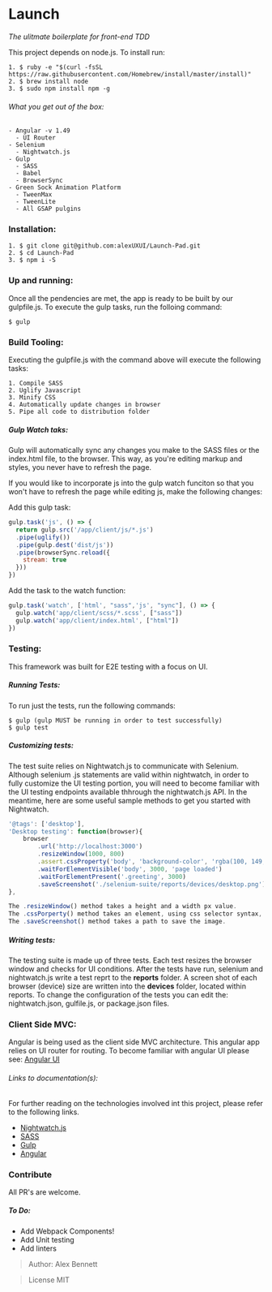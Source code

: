 # Launch
*The ulitmate boilerplate for front-end TDD*

This project depends on node.js. To install run:
```shell
1. $ ruby -e "$(curl -fsSL https://raw.githubusercontent.com/Homebrew/install/master/install)"
2. $ brew install node
3. $ sudo npm install npm -g
```

###### What you get out of the box:

```
- Angular -v 1.49
  - UI Router
- Selenium 
  - Nightwatch.js
- Gulp
  - SASS 
  - Babel 
  - BrowserSync
- Green Sock Animation Platform
  - TweenMax
  - TweenLite
  - All GSAP pulgins
```

### Installation: 

```
1. $ git clone git@github.com:alexUXUI/Launch-Pad.git
2. $ cd Launch-Pad
3. $ npm i -S
```

### Up and running:

Once all the pendencies are met, the app is ready to be built by our gulpfile.js. To execute the gulp tasks, run the folloing command:

```
$ gulp
```

### Build Tooling:

Executing the gulpfile.js with the command above will execute the following tasks:

```
1. Compile SASS
2. Uglify Javascript
3. Minify CSS
4. Automatically update changes in browser
5. Pipe all code to distribution folder
```

##### Gulp Watch taks:

Gulp will automatically sync any changes you make to the SASS files or the index.html file, to the browser. This way, as you're editing markup and styles, you never have to refresh the page.

If you would like to incorporate js into the gulp watch funciton so that you won't have to refresh the page while editing js, make the following changes:

Add this gulp task:

```js
gulp.task('js', () => {
  return gulp.src('/app/client/js/*.js')
  .pipe(uglify())
  .pipe(gulp.dest('dist/js'))
  .pipe(browserSync.reload({
    stream: true
  }))
})
```

Add the task to the watch function:

```js
gulp.task('watch', ['html', "sass",'js', "sync"], () => {
  gulp.watch('app/client/scss/*.scss', ["sass"])
  gulp.watch('app/client/index.html', ["html"])
})
```

### Testing: 

This framework was built for E2E testing with a focus on UI. 

##### Running Tests:

To run just the tests, run the following commands:
```
$ gulp (gulp MUST be running in order to test successfully)
$ gulp test
```

##### Customizing tests:

The test suite relies on Nightwatch.js to communicate with Selenium. Although selenium .js statements are valid within nightwatch, in order to fully customize the UI testing portion, you will need to become familiar with the UI testing endpoints available thhrough the nightwatch.js API. In the meantime, here are some useful sample methods to get you started with Nightwatch.

```js
'@tags': ['desktop'],
'Desktop testing': function(browser){
	browser
		.url('http://localhost:3000')
		.resizeWindow(1000, 800)
		.assert.cssProperty('body', 'background-color', 'rgba(100, 149, 237, 1)')
		.waitForElementVisible('body', 3000, 'page loaded')
		.waitForElementPresent('.greeting', 3000)
	  	.saveScreenshot('./selenium-suite/reports/devices/desktop.png')
},
```

```js
The .resizeWindow() method takes a height and a width px value.
The .cssPorperty() method takes an element, using css selector syntax, as well as a porperty and a value.
The .saveScreenshot() method takes a path to save the image.
```

##### Writing tests:

The testing suite is made up of three tests. Each test resizes the browser window and checks for UI conditions. After the tests have run, selenium and nightwatch.js write a test reprt to the **reports** folder. A screen shot of each browser (device) size are written into the **devices** folder, located within reports. To change the configuration of the tests you can edit the: nightwatch.json, gulfile.js, or package.json files.

### Client Side MVC:

Angular is being used as the client side MVC architecture. This angular app relies on UI router for routing. To become familiar with angular UI please see: [Angular UI](https://angular-ui.github.io/ui-router/)

###### Links to documentation(s):

For further reading on the technologies involved int this project, please refer to the following links.

- [Nightwatch.js](http://nightwatchjs.org/)
- [SASS](http://sass-lang.com/guide)
- [Gulp](http://gulpjs.com/)
- [Angular](https://angularjs.org/)

### Contribute

All PR's are welcome.

##### To Do:

- Add Webpack Components!
- Add Unit testing
- Add linters

> Author: Alex Bennett

> License MIT


